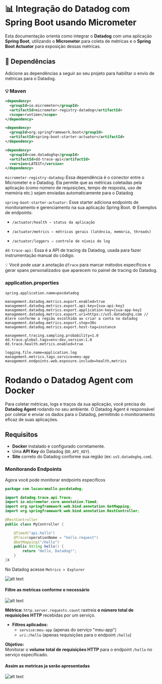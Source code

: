 # 📊 Integração do Datadog com Spring Boot usando Micrometer

Esta documentação orienta como integrar o **Datadog** com uma aplicação **Spring Boot**, utilizando o **Micrometer** para coleta de métricas e o **Spring Boot Actuator** para exposição dessas métricas.

## 🧰 Dependências

Adicione as dependências a seguir ao seu projeto para habilitar o envio de métricas para o Datadog.

### 💡 Maven

```xml
<dependency>
  <groupId>io.micrometer</groupId>
  <artifactId>micrometer-registry-datadog</artifactId>
  <scope>runtime</scope>
</dependency>

<dependency>
  <groupId>org.springframework.boot</groupId>
  <artifactId>spring-boot-starter-actuator</artifactId>
</dependency>

<dependency>
  <groupId>com.datadoghq</groupId>
  <artifactId>dd-trace-api</artifactId>
  <version>LATEST</version>
</dependency>
```
`micrometer-registry-datadog:`Essa dependência é o conector entre o Micrometer e o Datadog. Ela permite que as métricas coletadas pela aplicação (como número de requisições, tempo de resposta, uso de memória etc.) sejam enviadas automaticamente para o Datadog

`spring-boot-starter-actuator:` Esse starter adiciona endpoints de monitoramento e gerenciamento na sua aplicação Spring Boot.
⚙️ Exemplos de endpoints:

- `/actuator/health – status da aplicação`

- `/actuator/metrics – métricas gerais (latência, memória, threads)`

- `/actuator/loggers – controle de níveis de log`

`dd-trace-api:` Essa é a API de tracing da Datadog, usada para fazer instrumentação manual do código.

💡 Você pode usar a anotação `@Trace` para marcar métodos específicos e gerar spans personalizados que aparecem no painel de tracing do Datadog.

### application.properties

```properties
spring.application.name=pocdatadog

management.datadog.metrics.export.enabled=true
management.datadog.metrics.export.api-key={sua-api-key}
management.datadog.metrics.export.application-key={sua-app-key}
management.datadog.metrics.export.uri=https://us5.datadoghq.com // Alere conforme a região escolhida ao criar a conta no datadog
management.datadog.metrics.export.step=30s
management.datadog.metrics.export.host-tag=instance

management.tracing.sampling.probability=1.0
dd.trace.global.tags=env:dev,version:1.0
dd.trace.health.metrics.enabled=true

logging.file.name=application.log
management.metrics.tags.service=meu-app
management.endpoints.web.exposure.include=health,metrics
```
# Rodando o Datadog Agent com Docker

Para coletar métricas, logs e traços da sua aplicação, você precisa do **Datadog Agent** rodando no seu ambiente. O Datadog Agent é responsável por coletar e enviar os dados para o Datadog, permitindo o monitoramento eficaz de suas aplicações.

## Requisitos

- **Docker** instalado e configurado corretamente.
- Uma **API Key** do Datadog (`DD_API_KEY`).
- **Site** correto do Datadog conforme sua região (ex: `us5.datadoghq.com`).

### Monitorando Endpoints
 Agora você pode monitorar endpoints especificos

```java
package com.lucasramallo.pocdatadog;

import datadog.trace.api.Trace;
import io.micrometer.core.annotation.Timed;
import org.springframework.web.bind.annotation.GetMapping;
import org.springframework.web.bind.annotation.RestController;

@RestController
public class MyController {

    @Timed("api.hello")
    @Trace(operationName = "hello.request")
    @GetMapping("/hello")
    public String hello() {
        return "Hello, Datadog!";
    }
}X

```

No Datadog acesse `Metrics > Explorer`

![alt text](<Captura de tela de 2025-04-13 12-55-45.png>)

#### Filtre as metricas conforme o necessário

![alt text](<Captura de tela de 2025-04-13 12-59-17.png>)

**Métrica:** `http.server.requests.count` rastreia **o número total de requisições HTTP** recebidas por um serviço. 
- **Filtros aplicados:**  
  - `service:meu-app` (apenas do serviço "meu-app")  
  - `uri:/hello` (apenas requisições para o endpoint `/hello`)  


**Objetivo:**  
Monitorar o **volume total de requisições HTTP** para o endpoint `/hello` no serviço especificado.  

#### Assim as metricas ja serão apresentadas
![alt text](<Captura de tela de 2025-04-13 13-02-50.png>)